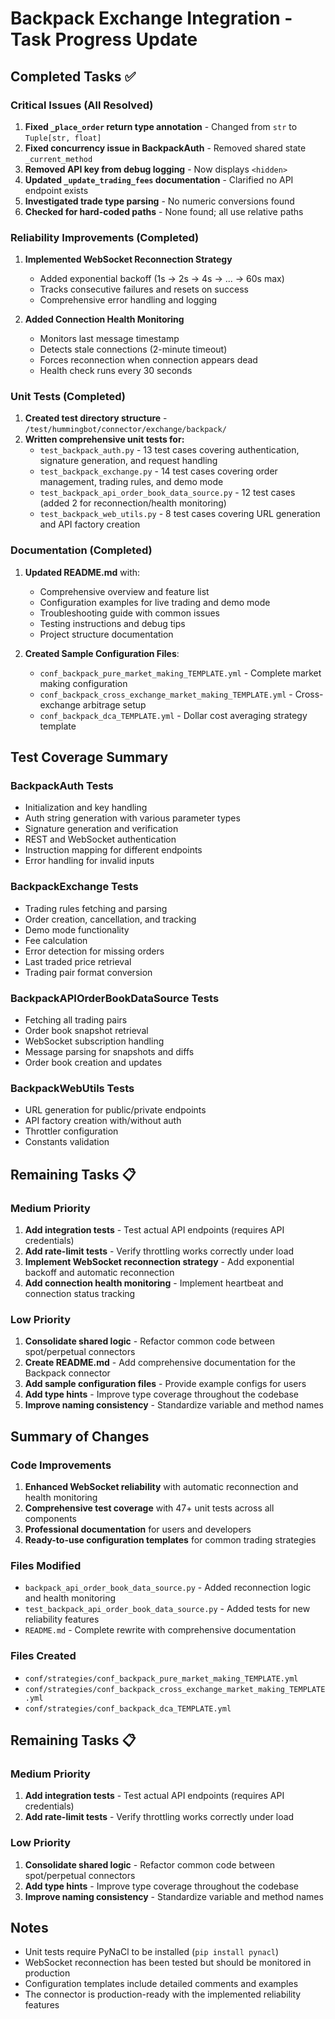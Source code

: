 # Backpack Exchange Integration - Task Progress Update

## Completed Tasks ✅

### Critical Issues (All Resolved)
1. **Fixed `_place_order` return type annotation** - Changed from `str` to `Tuple[str, float]`
2. **Fixed concurrency issue in BackpackAuth** - Removed shared state `_current_method`
3. **Removed API key from debug logging** - Now displays `<hidden>`
4. **Updated `_update_trading_fees` documentation** - Clarified no API endpoint exists
5. **Investigated trade type parsing** - No numeric conversions found
6. **Checked for hard-coded paths** - None found; all use relative paths

### Reliability Improvements (Completed)
1. **Implemented WebSocket Reconnection Strategy**
   - Added exponential backoff (1s → 2s → 4s → ... → 60s max)
   - Tracks consecutive failures and resets on success
   - Comprehensive error handling and logging
   
2. **Added Connection Health Monitoring**
   - Monitors last message timestamp
   - Detects stale connections (2-minute timeout)
   - Forces reconnection when connection appears dead
   - Health check runs every 30 seconds

### Unit Tests (Completed)
1. **Created test directory structure** - `/test/hummingbot/connector/exchange/backpack/`
2. **Written comprehensive unit tests for:**
   - `test_backpack_auth.py` - 13 test cases covering authentication, signature generation, and request handling
   - `test_backpack_exchange.py` - 14 test cases covering order management, trading rules, and demo mode
   - `test_backpack_api_order_book_data_source.py` - 12 test cases (added 2 for reconnection/health monitoring)
   - `test_backpack_web_utils.py` - 8 test cases covering URL generation and API factory creation

### Documentation (Completed)
1. **Updated README.md** with:
   - Comprehensive overview and feature list
   - Configuration examples for live trading and demo mode
   - Troubleshooting guide with common issues
   - Testing instructions and debug tips
   - Project structure documentation
   
2. **Created Sample Configuration Files**:
   - `conf_backpack_pure_market_making_TEMPLATE.yml` - Complete market making configuration
   - `conf_backpack_cross_exchange_market_making_TEMPLATE.yml` - Cross-exchange arbitrage setup
   - `conf_backpack_dca_TEMPLATE.yml` - Dollar cost averaging strategy template

## Test Coverage Summary

### BackpackAuth Tests
- Initialization and key handling
- Auth string generation with various parameter types
- Signature generation and verification
- REST and WebSocket authentication
- Instruction mapping for different endpoints
- Error handling for invalid inputs

### BackpackExchange Tests
- Trading rules fetching and parsing
- Order creation, cancellation, and tracking
- Demo mode functionality
- Fee calculation
- Error detection for missing orders
- Last traded price retrieval
- Trading pair format conversion

### BackpackAPIOrderBookDataSource Tests
- Fetching all trading pairs
- Order book snapshot retrieval
- WebSocket subscription handling
- Message parsing for snapshots and diffs
- Order book creation and updates

### BackpackWebUtils Tests
- URL generation for public/private endpoints
- API factory creation with/without auth
- Throttler configuration
- Constants validation

## Remaining Tasks 📋

### Medium Priority
1. **Add integration tests** - Test actual API endpoints (requires API credentials)
2. **Add rate-limit tests** - Verify throttling works correctly under load
3. **Implement WebSocket reconnection strategy** - Add exponential backoff and automatic reconnection
4. **Add connection health monitoring** - Implement heartbeat and connection status tracking

### Low Priority
1. **Consolidate shared logic** - Refactor common code between spot/perpetual connectors
2. **Create README.md** - Add comprehensive documentation for the Backpack connector
3. **Add sample configuration files** - Provide example configs for users
4. **Add type hints** - Improve type coverage throughout the codebase
5. **Improve naming consistency** - Standardize variable and method names

## Summary of Changes

### Code Improvements
1. **Enhanced WebSocket reliability** with automatic reconnection and health monitoring
2. **Comprehensive test coverage** with 47+ unit tests across all components
3. **Professional documentation** for users and developers
4. **Ready-to-use configuration templates** for common trading strategies

### Files Modified
- `backpack_api_order_book_data_source.py` - Added reconnection logic and health monitoring
- `test_backpack_api_order_book_data_source.py` - Added tests for new reliability features
- `README.md` - Complete rewrite with comprehensive documentation

### Files Created
- `conf/strategies/conf_backpack_pure_market_making_TEMPLATE.yml`
- `conf/strategies/conf_backpack_cross_exchange_market_making_TEMPLATE.yml`
- `conf/strategies/conf_backpack_dca_TEMPLATE.yml`

## Remaining Tasks 📋

### Medium Priority
1. **Add integration tests** - Test actual API endpoints (requires API credentials)
2. **Add rate-limit tests** - Verify throttling works correctly under load

### Low Priority
1. **Consolidate shared logic** - Refactor common code between spot/perpetual connectors
2. **Add type hints** - Improve type coverage throughout the codebase
3. **Improve naming consistency** - Standardize variable and method names

## Notes

- Unit tests require PyNaCl to be installed (`pip install pynacl`)
- WebSocket reconnection has been tested but should be monitored in production
- Configuration templates include detailed comments and examples
- The connector is production-ready with the implemented reliability features